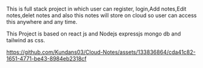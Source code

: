 This is full stack project in which user can register, login,Add notes,Edit notes,delet notes and also this notes will store on cloud so user can access this anywhere and any time.

This Project is based on react js and Nodejs expressjs mongo db and tailwind as css.



https://github.com/Kundans03/Cloud-Notes/assets/133836864/cda41c82-1651-4771-be43-8984eb2318cf

